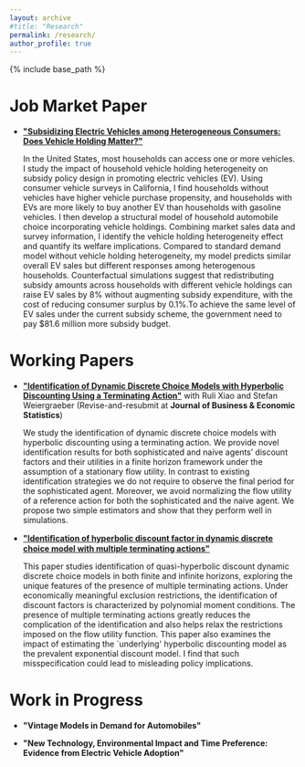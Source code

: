 ```yaml
---
layout: archive
#title: "Research"
permalink: /research/
author_profile: true
---
```


{% include base_path %}

Job Market Paper
======

* [**"Subsidizing Electric Vehicles among Heterogeneous Consumers: Does Vehicle Holding Matter?"**](/files/EV_Chao_JMP.pdf)

    In the United States, most households can access one or more vehicles. I study the impact of household vehicle holding heterogeneity on subsidy policy design in promoting electric vehicles (EV). Using consumer vehicle surveys in California, I find households without vehicles have higher vehicle purchase propensity, and households with EVs are more likely to buy another EV than households with gasoline vehicles. I then develop a structural model of household automobile choice incorporating vehicle holdings. Combining market sales data and survey information, I identify the vehicle holding heterogeneity effect and quantify its welfare implications. Compared to standard demand model without vehicle holding heterogeneity, my model predicts similar overall EV sales but different responses among heterogenous households. Counterfactual simulations suggest that redistributing subsidy amounts across households with different vehicle holdings can raise EV sales by 8% without augmenting subsidy expenditure, with the cost of reducing consumer surplus by 0.1%.To achieve the same level of EV sales under the current subsidy scheme, the government need to pay $81.6 million more subsidy budget.

Working Papers
======

* [**"Identification of Dynamic Discrete Choice Models with Hyperbolic Discounting Using a Terminating Action"**](https://papers.ssrn.com/sol3/papers.cfm?abstract_id=4126360) with Ruli Xiao and Stefan Weiergraeber (Revise-and-resubmit at **Journal of Business & Economic Statistics**) 
    
    We study the identification of dynamic discrete choice models with hyperbolic discounting using a terminating action. We provide novel identification results for both sophisticated and naive agents’ discount factors and their utilities in a finite horizon framework under the assumption of a stationary flow utility. In contrast to existing identification strategies we do not require to observe the final period for the sophisticated agent. Moreover, we avoid normalizing the flow utility of a reference action for both the sophisticated and the naive agent. We propose two simple estimators and show that they perform well in simulations.

* [**"Identiﬁcation of hyperbolic discount factor in dynamic discrete choice model with multiple terminating actions"**](/files/hyperbolic_multiple_terminating_action.pdf)
    
    This paper studies identification of quasi-hyperbolic discount dynamic discrete choice models in both finite and infinite horizons, exploring the unique features of the presence of multiple terminating actions. Under economically meaningful exclusion restrictions, the identification of discount factors is characterized by polynomial moment conditions. The presence of multiple terminating actions greatly reduces the complication of the identification and also helps relax the restrictions imposed on the flow utility function. This paper also examines the impact of estimating the `underlying' hyperbolic discounting model as the prevalent exponential discount model. I find that such misspecification could lead to misleading policy implications. 

Work in Progress
======

* **"Vintage Models in Demand for Automobiles"**

* **"New Technology, Environmental Impact and Time Preference: Evidence from Electric Vehicle Adoption"**
